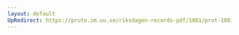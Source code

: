 ```yaml
---
layout: default
UpRedirect: https://pruto.im.uu.se/riksdagen-records-pdf/1881/prot-1881--ak--012/prot-1881--ak--012_013.pdf
---
```

